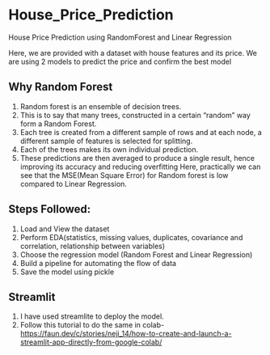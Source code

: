 # House_Price_Prediction
House Price Prediction using RandomForest and Linear Regression

Here, we are provided with a dataset with house features and its price. We are using 2 models to predict the price and confirm the best model

## Why Random Forest

1. Random forest is an ensemble of decision trees. 
2. This is to say that many trees, constructed in a certain “random” way form a Random Forest.
3. Each tree is created from a different sample of rows and at each node, a different sample of features is selected for splitting. 
4. Each of the trees makes its own individual prediction. 
5. These predictions are then averaged to produce a single result, hence improving its accuracy and reducing overfitting
Here, practically we can see that the MSE(Mean Square Error) for Random forest is low compared to Linear Regression.

## Steps Followed:
1. Load and View the dataset
2. Perform EDA(statistics, missing values, duplicates, covariance and correlation, relationship between variables)
3. Choose the regression model (Random Forest and Linear Regression)
4. Build a pipeline for automating the flow of data 
5. Save the model using pickle

## Streamlit
1. I have used streamlite to deploy the model.
2. Follow this tutorial to do the same in colab- https://faun.dev/c/stories/neji_14/how-to-create-and-launch-a-streamlit-app-directly-from-google-colab/

